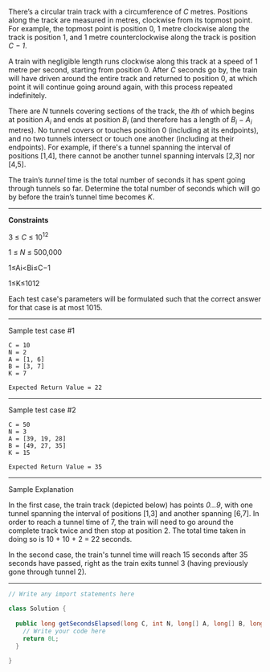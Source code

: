 There’s a circular train track with a circumference of *C* metres. Positions along the track are measured in metres, 
clockwise from its topmost point. For example, the topmost point is position 0, 1 metre clockwise along the track is 
position 1, and 1 metre counterclockwise along the track is position *C − 1*.

A train with negligible length runs clockwise along this track at a speed of 1 metre per second, starting from position 0. 
After *C* seconds go by, the train will have driven around the entire track and returned to position 0, at which point 
it will continue going around again, with this process repeated indefinitely.

There are *N* tunnels covering sections of the track, the *i*th of which begins at position *A<sub>i</sub>* and ends at 
position *B<sub>i</sub>* (and therefore has a length of *B<sub>i</sub> − A<sub>i</sub>* metres). No tunnel covers or 
touches position 0 (including at its endpoints), and no two tunnels intersect or touch one another (including at their 
endpoints). For example, if there's a tunnel spanning the interval of positions [1,4], there cannot be another tunnel 
spanning intervals [2,3] nor [4,5].
   
The train’s *tunnel* time is the total number of seconds it has spent going through tunnels so far. Determine the total 
number of seconds which will go by before the train’s tunnel time becomes *K*.

---

**Constraints**

3 ≤ *C* ≤ 10<sup>12</sup>

1 ≤ *N* ≤ 500,000

1≤Ai<Bi≤C−1

1≤K≤1012

Each test case's parameters will be formulated such that the correct answer for that case is at most 1015.

---

Sample test case #1
```
C = 10
N = 2
A = [1, 6]
B = [3, 7]
K = 7
```
```
Expected Return Value = 22
```
---

Sample test case #2
```
C = 50
N = 3
A = [39, 19, 28]
B = [49, 27, 35]
K = 15
```
```
Expected Return Value = 35
```
---

Sample Explanation

In the first case, the train track (depicted below) has points *0...9*, with one tunnel spanning the interval of 
positions [1,3] and another spanning [6,7]. In order to reach a tunnel time of 7, the train will need to go around the 
complete track twice and then stop at position 2. The total time taken in doing so is 10 + 10 + 2 = 22 seconds.

In the second case, the train's tunnel time will reach 15 seconds after 35 seconds have passed, right as the train exits 
tunnel 3 (having previously gone through tunnel 2).

---
```java
// Write any import statements here

class Solution {
  
  public long getSecondsElapsed(long C, int N, long[] A, long[] B, long K) {
    // Write your code here
    return 0L;
  }
  
}
```